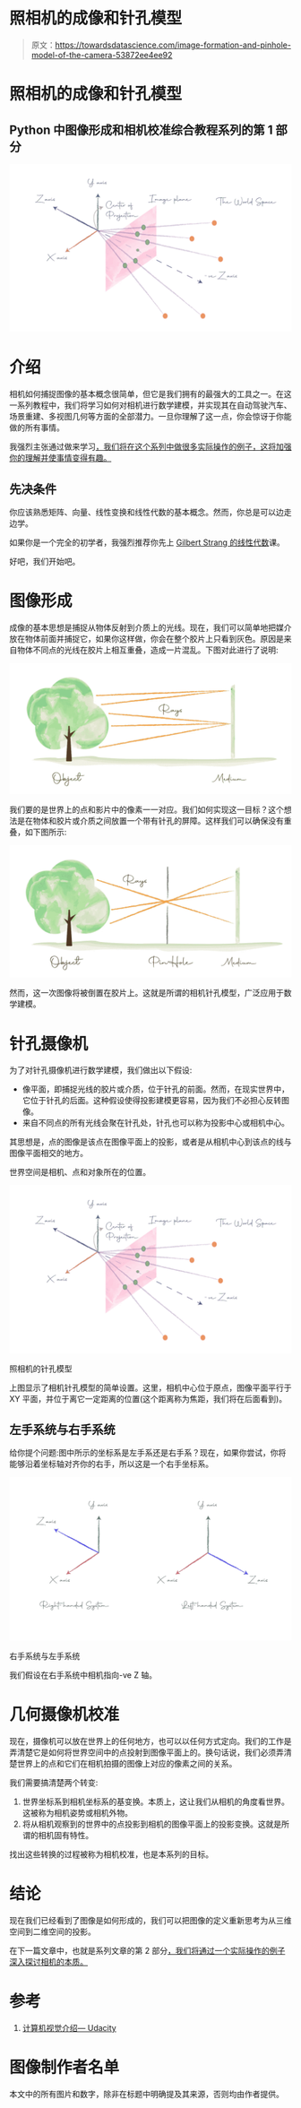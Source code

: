 # 照相机的成像和针孔模型

> 原文：<https://towardsdatascience.com/image-formation-and-pinhole-model-of-the-camera-53872ee4ee92>

# 照相机的成像和针孔模型

## Python 中图像形成和相机校准综合教程系列的第 1 部分

![](img/0a15d1c3e5836c2e82098b0eaf279387.png)

# 介绍

相机如何捕捉图像的基本概念很简单，但它是我们拥有的最强大的工具之一。在这一系列教程中，我们将学习如何对相机进行数学建模，并实现其在自动驾驶汽车、场景重建、多视图几何等方面的全部潜力。一旦你理解了这一点，你会惊讶于你能做的所有事情。

我强烈主张通过做来学习[，我们将在这个系列中做很多实际操作的例子，这将加强你的理解并使事情变得有趣。](https://medium.com/new-writers-welcome/learning-by-doing-5cb9010900b3)

## 先决条件

你应该熟悉矩阵、向量、线性变换和线性代数的基本概念。然而，你总是可以边走边学。

如果你是一个完全的初学者，我强烈推荐你先上 [Gilbert Strang 的线性代数](https://www.youtube.com/playlist?list=PL49CF3715CB9EF31D)课。

好吧，我们开始吧。

# 图像形成

成像的基本思想是捕捉从物体反射到介质上的光线。现在，我们可以简单地把媒介放在物体前面并捕捉它，如果你这样做，你会在整个胶片上只看到灰色。原因是来自物体不同点的光线在胶片上相互重叠，造成一片混乱。下图对此进行了说明:

![](img/2eea1b559c438182bcef018883aa6615.png)

我们要的是世界上的点和影片中的像素一一对应。我们如何实现这一目标？这个想法是在物体和胶片或介质之间放置一个带有针孔的屏障。这样我们可以确保没有重叠，如下图所示:

![](img/6aa659a78a653d7c077dfcf427584593.png)

然而，这一次图像将被倒置在胶片上。这就是所谓的相机针孔模型，广泛应用于数学建模。

# 针孔摄像机

为了对针孔摄像机进行数学建模，我们做出以下假设:

*   像平面，即捕捉光线的胶片或介质，位于针孔的前面。然而，在现实世界中，它位于针孔的后面。这种假设使得投影建模更容易，因为我们不必担心反转图像。
*   来自不同点的所有光线会聚在针孔处，针孔也可以称为投影中心或相机中心。

其思想是，点的图像是该点在图像平面上的投影，或者是从相机中心到该点的线与图像平面相交的地方。

世界空间是相机、点和对象所在的位置。

![](img/0a15d1c3e5836c2e82098b0eaf279387.png)

照相机的针孔模型

上图显示了相机针孔模型的简单设置。这里，相机中心位于原点，图像平面平行于 XY 平面，并位于离它一定距离的位置(这个距离称为焦距，我们将在后面看到)。

## 左手系统与右手系统

给你提个问题:图中所示的坐标系是左手系还是右手系？现在，如果你尝试，你将能够沿着坐标轴对齐你的右手，所以这是一个右手坐标系。

![](img/3b22f19ea49d0dfaf6bc0c0693c9d502.png)

右手系统与左手系统

我们假设在右手系统中相机指向-ve Z 轴。

# 几何摄像机校准

现在，摄像机可以放在世界上的任何地方，也可以以任何方式定向。我们的工作是弄清楚它是如何将世界空间中的点投射到图像平面上的。换句话说，我们必须弄清楚世界上的点和它们在相机拍摄的图像上对应的像素之间的关系。

我们需要搞清楚两个转变:

1.  世界坐标系到相机坐标系的基变换。本质上，这让我们从相机的角度看世界。这被称为相机姿势或相机外物。
2.  将从相机观察到的世界中的点投影到相机的图像平面上的投影变换。这就是所谓的相机固有特性。

找出这些转换的过程被称为相机校准，也是本系列的目标。

# 结论

现在我们已经看到了图像是如何形成的，我们可以把图像的定义重新思考为从三维空间到二维空间的投影。

在下一篇文章中，也就是系列文章的第 2 部分[，我们将通过一个实际操作的例子深入探讨相机的本质。](/camera-extrinsic-matrix-with-example-in-python-cfe80acab8dd)

# 参考

1.  [计算机视觉介绍— Udacity](https://classroom.udacity.com/courses/ud810)

# 图像制作者名单

本文中的所有图片和数字，除非在标题中明确提及其来源，否则均由作者提供。